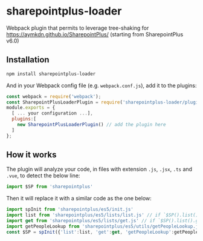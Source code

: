 # sharepointplus-loader

Webpack plugin that permits to leverage tree-shaking for https://aymkdn.github.io/SharepointPlus/ (starting from SharepointPlus v6.0)

## Installation

```sh
npm install sharepointplus-loader
```

And in your Webpack config file (e.g. `webpack.conf.js`), add it to the plugins:
```js
const webpack = require('webpack');
const SharepointPlusLoaderPlugin = require('sharepointplus-loader/plugin'); // load the plugin
module.exports = {
  [ ... your configuration ...],
  plugins:[
    new SharepointPlusLoaderPlugin() // add the plugin here
  ]
};
```

## How it works

The plugin will analyze your code, in files with extension `.js`, `.jsx`, `.ts` and `.vue`, to detect the below line:
```js
import $SP from 'sharepointplus'
```

Then it will replace it with a similar code as the one below:
```js
import spInit from 'sharepointplus/es5/init.js'
import list from 'sharepointplus/es5/lists/list.js' // if `$SP().list()` is used in the analyzed file
import get from 'sharepointplus/es5/lists/get.js' // if `$SP().list().get()` is used in the analyzed file
import getPeopleLookup from 'sharepointplus/es5/utils/getPeopleLookup.js'  // if `$SP().getPeopleLookup()` is used in the analyzed file
const $SP = spInit({'list':list, 'get':get, 'getPeopleLookup':getPeopleLookup });
```
